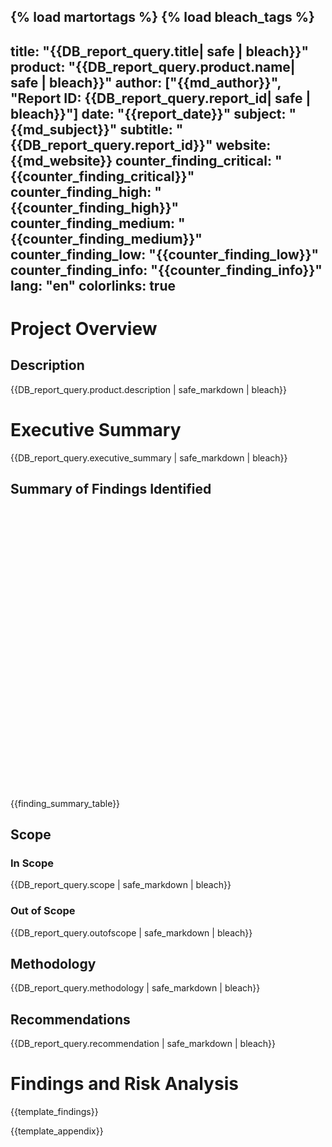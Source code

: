 {% load martortags %}
{% load bleach_tags %}
---
title: "{{DB_report_query.title| safe | bleach}}"
product: "{{DB_report_query.product.name| safe | bleach}}"
author: ["{{md_author}}", "Report ID: {{DB_report_query.report_id| safe | bleach}}"]
date: "{{report_date}}"
subject: "{{md_subject}}"
subtitle: "{{DB_report_query.report_id}}"
website: {{md_website}}
counter_finding_critical: "{{counter_finding_critical}}"
counter_finding_high: "{{counter_finding_high}}"
counter_finding_medium: "{{counter_finding_medium}}"
counter_finding_low: "{{counter_finding_low}}"
counter_finding_info: "{{counter_finding_info}}"
lang: "en"
colorlinks: true
---

# Project Overview

## Description

{{DB_report_query.product.description | safe_markdown | bleach}}

# Executive Summary

{{DB_report_query.executive_summary | safe_markdown | bleach}}

## Summary of Findings Identified

<div class="chart">
<center>
  <div id="SeveritybarChartEcharts" style="width:80%; height:450px;"></div>
</center>
</div>

{{finding_summary_table}}

## Scope

### In Scope

{{DB_report_query.scope | safe_markdown | bleach}}

### Out of Scope

{{DB_report_query.outofscope | safe_markdown | bleach}}

## Methodology

{{DB_report_query.methodology | safe_markdown | bleach}}

## Recommendations

{{DB_report_query.recommendation | safe_markdown | bleach}}

# Findings and Risk Analysis

{{template_findings}}

{{template_appendix}}
